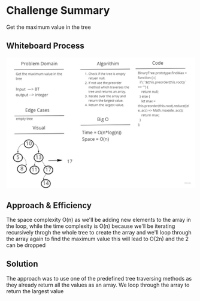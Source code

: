 # Challenge Summary

Get the maximum value in the tree

## Whiteboard Process

![White board](./assets/Trees-Largest-Value.jpg)

## Approach & Efficiency

The space complexity O(n) as we'll be adding new elements to the array in the loop, while the time complexity is O(n) because we'll be iterating recursively throgh the whole tree to create the array and we'll loop through the array again to find the maximum value this will lead to O(2n) and the 2 can be dropped

## Solution

The approach was to use one of the predefined tree traversing methods as they already return all the values as an array. We loop through the array to return the largest value
